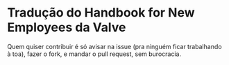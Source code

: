 # Tradução do Handbook for New Employees da Valve

Quem quiser contribuir é só avisar na issue (pra ninguém ficar trabalhando à
toa), fazer o fork, e mandar o pull request, sem burocracia.
